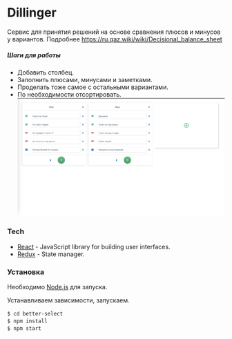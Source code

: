 # Dillinger

Сервис для принятия решений на основе сравнения плюсов и минусов у вариантов. Подробнее https://ru.qaz.wiki/wiki/Decisional_balance_sheet

##### Шаги для работы

- Добавить столбец.
- Заполнить плюсами, минусами и заметками.
- Проделать тоже самое с остальными вариантами.
- По необходимости отсортировать.
  ![](https://github.com/CyberDoge/better-select/blob/master/img/example.png)

### Tech

- [React](https://github.com/facebook/react) - JavaScript library for building user interfaces.
- [Redux](https://github.com/reduxjs/redux) - State manager.

### Установка

Необходимо [Node.js](https://nodejs.org/) для запуска.

Устанавливаем зависимости, запускаем.

```sh
$ cd better-select
$ npm install
$ npm start
```
